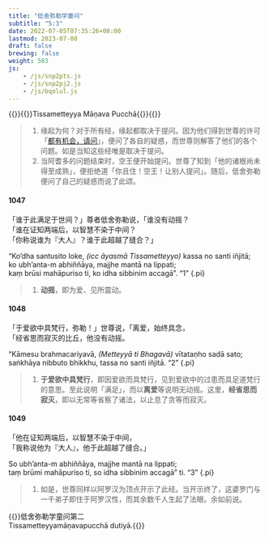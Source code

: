 ```yaml
---
title: "低舍弥勒学童问"
subtitle: "5:3"
date: 2022-07-05T07:35:26+08:00
lastmod: 2023-07-08
draft: false
brewing: false
weight: 503
js:
    - /js/snp2pts.js
    - /js/snp2pj2.js
    - /js/bqolul.js
---
```



{{<subtitle>}}{{<suttalink src="snp5.3">}}Tissametteyya Māṇava Pucchā{{</suttalink>}}{{</subtitle>}}

> 1. 缘起为何？对于所有经，缘起都取决于提问。因为他们得到世尊的许可「[都有机会，请问](../501/#1037)」，便问了各自的疑惑，而世尊则解答了他们的各个问题。如是当知这些经唯是取决于提问。
> 1. 当阿耆多的问题结束时，空王便开始提问。世尊了知到「他的诸根尚未得至成熟」，便拒绝道「你且住！空王！让别人提问」。随后，低舍弥勒便问了自己的疑惑而说了此颂。

#### 1047

「谁于此满足于世间？」尊者低舍弥勒说，「谁没有动摇？  
「谁在证知两端后，以智慧不染于中间？  
「你称说谁为『大人』？谁于此超越了缝合？」

“Ko’dha santusito loke, <i>(icc āyasmā Tissametteyyo)</i> kassa no santi iñjitā;  
ko ubh’anta-m abhiññāya, majjhe mantā na lippati;  
kaṃ brūsi mahāpuriso ti, ko idha sibbinim accagā”. <q>1</q>
{.pi}

> 1. **动摇**，即为爱、见所震动。

#### 1048

「于爱欲中具梵行，弥勒！」世尊说，「离爱，始终具念，  
「经省思而寂灭的比丘，他没有动摇。

“Kāmesu brahmacariyavā, <i>(Metteyyā ti Bhagavā)</i> vītataṇho sadā sato;  
saṅkhāya nibbuto bhikkhu, tassa no santi iñjitā. <q>2</q>
{.pi}

> 1. **于爱欲中具梵行**，即因爱欲而具梵行，见到爱欲中的过患而具足道梵行的意思。至此说明「满足」，而以**离爱**等说明无动摇。这里，**经省思而寂灭**，即以无常等省察了诸法，以止息了贪等而寂灭。

#### 1049

「他在证知两端后，以智慧不染于中间，  
「我称说他为『大人』，他于此超越了缝合。」

So ubh’anta-m abhiññāya, majjhe mantā na lippati;  
taṃ brūmi mahāpuriso ti, so idha sibbinim accagā” ti. <q>3</q>
{.pi}

> 1. 如是，世尊同样以阿罗汉为顶点开示了此经。当开示终了，这婆罗门与一千弟子即住于阿罗汉性，而其余数千人生起了法眼。余如前说。


{{<eof>}}低舍弥勒学童问第二<br>Tissametteyyamāṇavapucchā dutiyā.{{</eof>}}